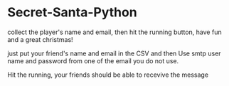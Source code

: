 # Secret-Santa-Python
collect the player's name and email, then hit the running button, have fun and a great christmas!

just put your friend's name and email in the CSV and then 
Use smtp user name and password from one of the email you do not use.

Hit the running, your friends should be able to recevive the message
